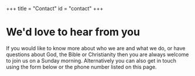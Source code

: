 +++
title = "Contact"
id = "contact"
+++

# We'd love to hear from you

If you would like to know more about who we are and what we do, or have questions about God, the Bible or Christianity then you are always welcome to join us on a Sunday morning. Alternatively you can also get in touch using the form below or the phone number listed on this page.
